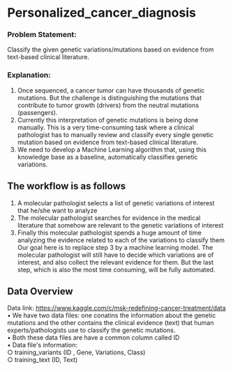 # Personalized_cancer_diagnosis

### Problem Statement: 
Classify the given genetic variations/mutations based on evidence from text-based clinical literature.

### Explanation:
1) Once sequenced, a cancer tumor can have thousands of genetic mutations. But the challenge is distinguishing the mutations that contribute to tumor growth (drivers) from the neutral mutations (passengers). 
2) Currently this interpretation of genetic mutations is being done manually. This is a very time-consuming task where a clinical pathologist has to manually review and classify every single genetic mutation based on evidence from text-based clinical literature.
3) We need to develop a Machine Learning algorithm that, using this knowledge base as a baseline, automatically classifies genetic variations.


## The workflow is as follows
1. A molecular pathologist selects a list of genetic variations of interest that he/she want to analyze
2. The molecular pathologist searches for evidence in the medical literature that somehow are relevant to the genetic variations of interest
3. Finally this molecular pathologist spends a huge amount of time analyzing the evidence related to each of the variations to classify them
Our goal here is to replace step 3 by a machine learning model. The molecular pathologist will still have to decide which variations are of interest, and also collect the relevant evidence for them. But the last step, which is also the most time consuming, will be fully automated.

## Data Overview
Data link: https://www.kaggle.com/c/msk-redefining-cancer-treatment/data  
• We have two data files: one conatins the information about the genetic mutations and the other contains the clinical evidence (text) that human experts/pathologists use to classify the genetic mutations.  
• Both these data files are have a common column called ID  
• Data file's information:  
	○ training_variants (ID , Gene, Variations, Class)  
	○ training_text (ID, Text)



